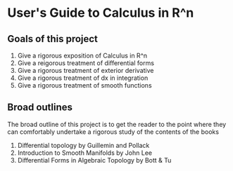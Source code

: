 # User's Guide to Calculus in R^n

## Goals of this project

1. Give a rigorous exposition of Calculus in R^n
2. Give a reigorous treatment of differential forms
3. Give a rigorous treatment of exterior derivative
4. Give a rigorous treatment of dx in integration
5. Give a rigorous treatment of smooth functions

## Broad outlines

The broad outline of this project is to get the reader to the point where they can comfortably undertake a rigorous study of the contents of the books

1. Differential topology by Guillemin and Pollack
2. Introduction to Smooth Manifolds by John Lee
3. Differential Forms in Algebraic Topology by Bott & Tu
